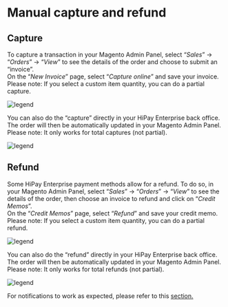 # Manual capture and refund

## Capture

To capture a transaction in your Magento Admin Panel, select “_Sales_” -> “_Orders_” -> “_View_” to see the details of the order and choose to submit an “invoice”.  
On the “_New Invoice_” page, select “_Capture online_” and save your invoice.  
Please note: If you select a custom item quantity, you can do a partial capture.

![legend](images/capture_manual.png)

You can also do the “capture” directly in your HiPay Enterprise back office. The order will then be automatically updated in your Magento Admin Panel.  
Please note: It only works for total captures (not partial).

![legend](images/capture_manual_tpp.png)

## Refund

Some HiPay Enterprise payment methods allow for a refund. To do so, in your Magento Admin Panel, select “_Sales_” -> “_Orders_” -> “_View_” to see the details of the order, then choose an invoice to refund and click on “_Credit Memos_”.  
On the “_Credit Memos_” page, select “_Refund_” and save your credit memo.  
Please note: If you select a custom item quantity, you can do a partial refund.

![legend](images/refund_manual.png)

You can also do the “refund” directly in your HiPay Enterprise back office. The order will then be automatically updated in your Magento Admin Panel.  
Please note: It only works for total refunds (not partial).

![legend](images/refund_manual_tpp.png)

<div class="alert alert-warning">
	<i class="fa fa-warning"></i>
	For notifications to work as expected, please refer to this <a href="https://developer.hipay.com/doc/hipay-enterprise-sdk-magento_2/#platform-configuration-customize-notifications">section.</a>
</div>
